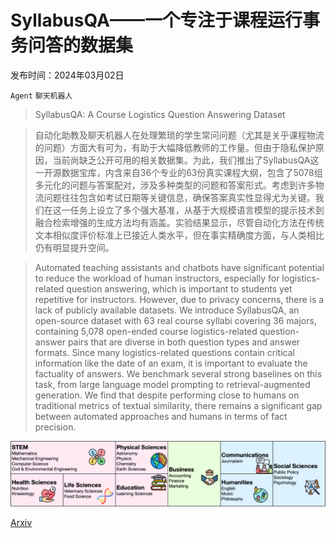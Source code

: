 # SyllabusQA——一个专注于课程运行事务问答的数据集

发布时间：2024年03月02日

`Agent` `聊天机器人`

> SyllabusQA: A Course Logistics Question Answering Dataset

> 自动化助教及聊天机器人在处理繁琐的学生常问问题（尤其是关乎课程物流的问题）方面大有可为，有助于大幅降低教师的工作量。但由于隐私保护原因，当前尚缺乏公开可用的相关数据集。为此，我们推出了SyllabusQA这一开源数据宝库，内含来自36个专业的63份真实课程大纲，包含了5078组多元化的问题与答案配对，涉及多种类型的问题和答案形式。考虑到许多物流问题往往包含如考试日期等关键信息，确保答案真实性显得尤为关键。我们在这一任务上设立了多个强大基准，从基于大规模语言模型的提示技术到融合检索增强的生成方法均有涵盖。实验结果显示，尽管自动化方法在传统文本相似度评价标准上已接近人类水平，但在事实精确度方面，与人类相比仍有明显提升空间。

> Automated teaching assistants and chatbots have significant potential to reduce the workload of human instructors, especially for logistics-related question answering, which is important to students yet repetitive for instructors. However, due to privacy concerns, there is a lack of publicly available datasets. We introduce SyllabusQA, an open-source dataset with 63 real course syllabi covering 36 majors, containing 5,078 open-ended course logistics-related question-answer pairs that are diverse in both question types and answer formats. Since many logistics-related questions contain critical information like the date of an exam, it is important to evaluate the factuality of answers. We benchmark several strong baselines on this task, from large language model prompting to retrieval-augmented generation. We find that despite performing close to humans on traditional metrics of textual similarity, there remains a significant gap between automated approaches and humans in terms of fact precision.

![SyllabusQA——一个专注于课程运行事务问答的数据集](../../../paper_images/2403.14666/x1.png)

[Arxiv](https://arxiv.org/abs/2403.14666)